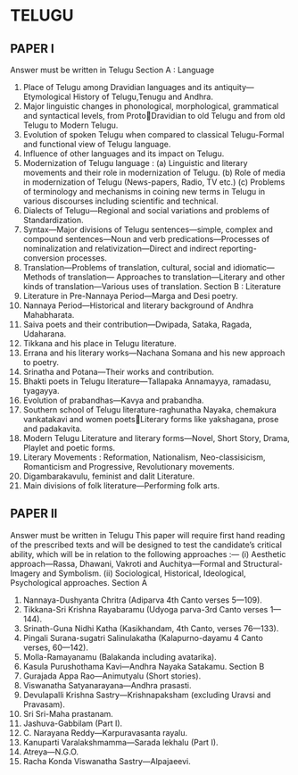 
# TELUGU 


## PAPER I 
Answer must be written in Telugu 
Section A : Language
 1. Place of Telugu among Dravidian languages and its antiquity—Etymological History of Telugu,Tenugu 
and Andhra. 
 2. Major linguistic changes in phonological, morphological, grammatical and syntactical levels, from Proto￾Dravidian to old Telugu and from old Telugu to Modern Telugu. 
 3. Evolution of spoken Telugu when compared to classical Telugu-Formal and functional view of Telugu 
language. 
 4. Influence of other languages and its impact on Telugu. 
 5. Modernization of Telugu language : 
 (a) Linguistic and literary movements and their role in modernization of Telugu. 
 (b) Role of media in modernization of Telugu (News-papers, Radio, TV etc.) 
 (c) Problems of terminology and mechanisms in coining new terms in Telugu in various discourses 
including scientific and technical. 
 6. Dialects of Telugu—Regional and social variations and problems of Standardization. 
 7. Syntax—Major divisions of Telugu sentences—simple, complex and compound sentences—Noun and 
verb predications—Processes of nominalization and relativization—Direct and indirect reporting-conversion 
processes. 
 8. Translation—Problems of translation, cultural, social and idiomatic—Methods of translation—
Approaches to translation—Literary and other kinds of translation—Various uses of translation. 
Section B : Literature 
 1. Literature in Pre-Nannaya Period—Marga and Desi poetry. 
 2. Nannaya Period—Historical and literary background of Andhra Mahabharata. 
 3. Saiva poets and their contribution—Dwipada, Sataka, Ragada, Udaharana. 
 4. Tikkana and his place in Telugu literature. 
 5. Errana and his literary works—Nachana Somana and his new approach to poetry. 
 6. Srinatha and Potana—Their works and contribution. 
 7. Bhakti poets in Telugu literature—Tallapaka Annamayya, ramadasu, tyagayya. 
 8. Evolution of prabandhas—Kavya and prabandha. 
 9. Southern school of Telugu literature-raghunatha Nayaka, chemakura vankatakavi and women poets￾Literary forms like yakshagana, prose and padakavita. 
10. Modern Telugu Literature and literary forms—Novel, Short Story, Drama, Playlet and poetic forms. 
11. Literary Movements : Reformation, Nationalism, Neo-classisicism, Romanticism and Progressive, 
Revolutionary movements. 
12. Digambarakavulu, feminist and dalit Literature. 
 13. Main divisions of folk literature—Performing folk arts.



## PAPER II 
Answer must be written in Telugu
This paper will require first hand reading of the prescribed texts and will be designed to test the candidate’s 
critical ability, which will be in relation to the following approaches :— 
 (i) Aesthetic approach—Rassa, Dhawani, Vakroti and Auchitya—Formal and Structural-Imagery and 
Symbolism. 
 (ii) Sociological, Historical, Ideological, Psychological approaches. 
Section A 
 1. Nannaya-Dushyanta Chritra (Adiparva 4th Canto verses 5—109). 
 2. Tikkana-Sri Krishna Rayabaramu (Udyoga parva-3rd Canto verses 1—144). 
 3. Srinath-Guna Nidhi Katha (Kasikhandam, 4th Canto, verses 76—133). 
 4. Pingali Surana-sugatri Salinulakatha (Kalapurno-dayamu 4 Canto verses, 60—142). 
 5. Molla-Ramayanamu (Balakanda including avatarika). 
 6. Kasula Purushothama Kavi—Andhra Nayaka Satakamu. 
Section B 
 7. Gurajada Appa Rao—Animutyalu (Short stories). 
 8. Viswanatha Satyanarayana—Andhra prasasti. 
 9. Devulapalli Krishna Sastry—Krishnapaksham (excluding Uravsi and Pravasam). 
 10. Sri Sri-Maha prastanam. 
 11. Jashuva-Gabbilam (Part I). 
 12. C. Narayana Reddy—Karpuravasanta rayalu. 
 13. Kanuparti Varalakshmamma—Sarada lekhalu (Part I). 
 14. Atreya—N.G.O. 
 15. Racha Konda Viswanatha Sastry—Alpajaeevi. 

